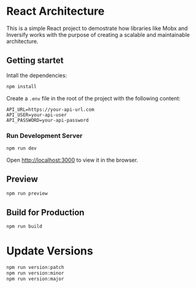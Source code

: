 # React Architecture

This is a simple React project to demostrate how libraries like Mobx and Inversify works with the purpose of creating a scalable and maintainable architecture.

## Getting startet

Intall the dependencies:

```bash
npm install
```

Create a `.env` file in the root of the project with the following content:

```env
API_URL=https://your-api-url.com
API_USER=your-api-user
API_PASSWORD=your-api-password
```

### Run Development Server

```bash
npm run dev
```

Open [http://localhost:3000](http://localhost:3000) to view it in the browser.

## Preview

```bash
npm run preview
```

## Build for Production

```bash
npm run build
```

# Update Versions

```bash
npm run version:patch
npm run version:minor
npm run version:major
```